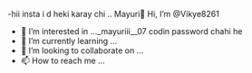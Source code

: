 -hii insta i d heki karay chi .. Mayuri👋 Hi, I’m @Vikye8261
- 👀 I’m interested in ..._mayuriii__07 codin password chahi he
- 🌱 I’m currently learning ...
- 💞️ I’m looking to collaborate on ...
- 📫 How to reach me ...

<!---
Vikye8261/Vikye8261 is a ✨ special ✨ repository because its `README.md` (this file) appears on your GitHub profile.
You can click the Preview link to take a look at your changes.
--->
